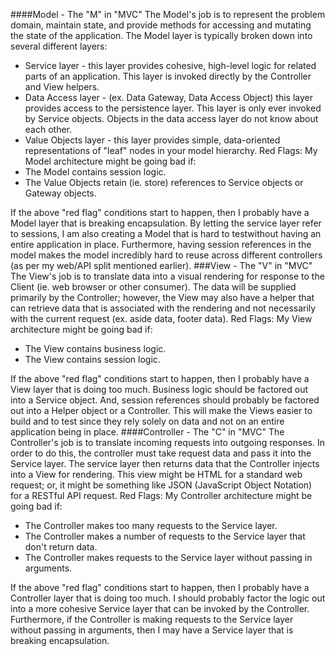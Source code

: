 
####Model - The "M" in "MVC"
The Model's job is to represent the problem domain, maintain state, and provide methods for accessing and mutating the state of the application. The Model layer is typically broken down into several different layers:
*	Service layer - this layer provides cohesive, high-level logic for related parts of an application. This layer is invoked directly by the Controller and View helpers.
*	Data Access layer - (ex. Data Gateway, Data Access Object) this layer provides access to the persistence layer. This layer is only ever invoked by Service objects. Objects in the data access layer do not know about each other.
*	Value Objects layer - this layer provides simple, data-oriented representations of "leaf" nodes in your model hierarchy.
Red Flags: My Model architecture might be going bad if:
*	The Model contains session logic.
*	The Value Objects retain (ie. store) references to Service objects or Gateway objects.

If the above "red flag" conditions start to happen, then I probably have a Model layer that is breaking encapsulation. By letting the service layer refer to sessions, I am also creating a Model that is hard to testwithout having an entire application in place. Furthermore, having session references in the model makes the model incredibly hard to reuse across different controllers (as per my web/API split mentioned earlier).
###View - The "V" in "MVC"
The View's job is to translate data into a visual rendering for response to the Client (ie. web browser or other consumer). The data will be supplied primarily by the Controller; however, the View may also have a helper that can retrieve data that is associated with the rendering and not necessarily with the current request (ex. aside data, footer data).
Red Flags: My View architecture might be going bad if:
*	The View contains business logic.
*	The View contains session logic.

If the above "red flag" conditions start to happen, then I probably have a View layer that is doing too much. Business logic should be factored out into a Service object. And, session references should probably be factored out into a Helper object or a Controller. This will make the Views easier to build and to test since they rely solely on data and not on an entire application being in place.
####Controller - The "C" in "MVC"
The Controller's job is to translate incoming requests into outgoing responses. In order to do this, the controller must take request data and pass it into the Service layer. The service layer then returns data that the Controller injects into a View for rendering. This view might be HTML for a standard web request; or, it might be something like JSON (JavaScript Object Notation) for a RESTful API request.
Red Flags: My Controller architecture might be going bad if:
*	The Controller makes too many requests to the Service layer.
*	The Controller makes a number of requests to the Service layer that don't return data.
*	The Controller makes requests to the Service layer without passing in arguments.

If the above "red flag" conditions start to happen, then I probably have a Controller layer that is doing too much. I should probably factor the logic out into a more cohesive Service layer that can be invoked by the Controller. Furthermore, if the Controller is making requests to the Service layer without passing in arguments, then I may have a Service layer that is breaking encapsulation.

